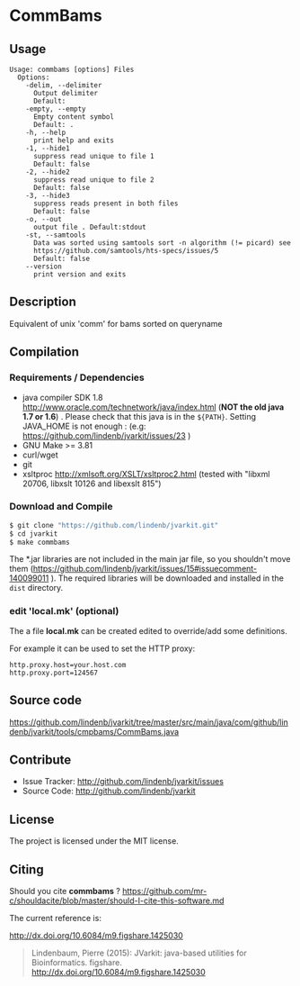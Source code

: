 # CommBams


## Usage

```
Usage: commbams [options] Files
  Options:
    -delim, --delimiter
      Output delimiter
      Default: 	
    -empty, --empty
      Empty content symbol
      Default: .
    -h, --help
      print help and exits
    -1, --hide1
      suppress read unique to file 1
      Default: false
    -2, --hide2
      suppress read unique to file 2
      Default: false
    -3, --hide3
      suppress reads present in both files
      Default: false
    -o, --out
      output file . Default:stdout
    -st, --samtools
      Data was sorted using samtools sort -n algorithm (!= picard) see 
      https://github.com/samtools/hts-specs/issues/5 
      Default: false
    --version
      print version and exits

```


## Description

Equivalent of unix 'comm' for bams sorted on queryname

## Compilation

### Requirements / Dependencies

* java compiler SDK 1.8 http://www.oracle.com/technetwork/java/index.html (**NOT the old java 1.7 or 1.6**) . Please check that this java is in the `${PATH}`. Setting JAVA_HOME is not enough : (e.g: https://github.com/lindenb/jvarkit/issues/23 )
* GNU Make >= 3.81
* curl/wget
* git
* xsltproc http://xmlsoft.org/XSLT/xsltproc2.html (tested with "libxml 20706, libxslt 10126 and libexslt 815")


### Download and Compile

```bash
$ git clone "https://github.com/lindenb/jvarkit.git"
$ cd jvarkit
$ make commbams
```

The *.jar libraries are not included in the main jar file, so you shouldn't move them (https://github.com/lindenb/jvarkit/issues/15#issuecomment-140099011 ).
The required libraries will be downloaded and installed in the `dist` directory.

### edit 'local.mk' (optional)

The a file **local.mk** can be created edited to override/add some definitions.

For example it can be used to set the HTTP proxy:

```
http.proxy.host=your.host.com
http.proxy.port=124567
```
## Source code 

https://github.com/lindenb/jvarkit/tree/master/src/main/java/com/github/lindenb/jvarkit/tools/cmpbams/CommBams.java

## Contribute

- Issue Tracker: http://github.com/lindenb/jvarkit/issues
- Source Code: http://github.com/lindenb/jvarkit

## License

The project is licensed under the MIT license.

## Citing

Should you cite **commbams** ? https://github.com/mr-c/shouldacite/blob/master/should-I-cite-this-software.md

The current reference is:

http://dx.doi.org/10.6084/m9.figshare.1425030

> Lindenbaum, Pierre (2015): JVarkit: java-based utilities for Bioinformatics. figshare.
> http://dx.doi.org/10.6084/m9.figshare.1425030

 

